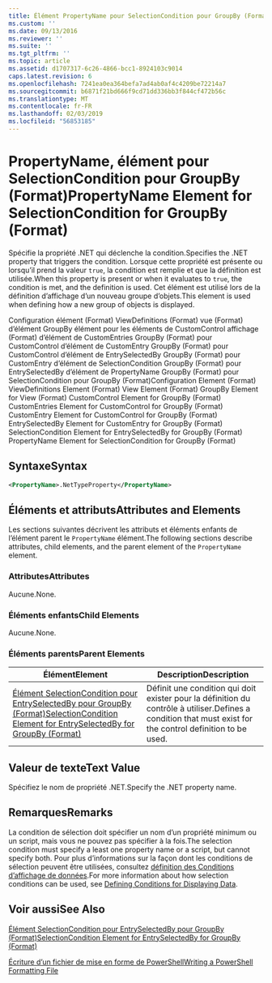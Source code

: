 ```yaml
---
title: Élément PropertyName pour SelectionCondition pour GroupBy (Format) | Microsoft Docs
ms.custom: ''
ms.date: 09/13/2016
ms.reviewer: ''
ms.suite: ''
ms.tgt_pltfrm: ''
ms.topic: article
ms.assetid: d1707317-6c26-4866-bcc1-8924103c9014
caps.latest.revision: 6
ms.openlocfilehash: 7241ea0ea364befa7ad4ab0af4c4209be72214a7
ms.sourcegitcommit: b6871f21bd666f9cd71dd336bb3f844cf472b56c
ms.translationtype: MT
ms.contentlocale: fr-FR
ms.lasthandoff: 02/03/2019
ms.locfileid: "56853185"
---
```

# <a name="propertyname-element-for-selectioncondition-for-groupby-format"></a><span data-ttu-id="70ced-102">PropertyName, élément pour SelectionCondition pour GroupBy (Format)</span><span class="sxs-lookup"><span data-stu-id="70ced-102">PropertyName Element for SelectionCondition for GroupBy (Format)</span></span>

<span data-ttu-id="70ced-103">Spécifie la propriété .NET qui déclenche la condition.</span><span class="sxs-lookup"><span data-stu-id="70ced-103">Specifies the .NET property that triggers the condition.</span></span> <span data-ttu-id="70ced-104">Lorsque cette propriété est présente ou lorsqu’il prend la valeur `true`, la condition est remplie et que la définition est utilisée.</span><span class="sxs-lookup"><span data-stu-id="70ced-104">When this property is present or when it evaluates to `true`, the condition is met, and the definition is used.</span></span> <span data-ttu-id="70ced-105">Cet élément est utilisé lors de la définition d’affichage d’un nouveau groupe d’objets.</span><span class="sxs-lookup"><span data-stu-id="70ced-105">This element is used when defining how a new group of objects is displayed.</span></span>

<span data-ttu-id="70ced-106">Configuration élément (Format) ViewDefinitions (Format) vue (Format) d’élément GroupBy élément pour les éléments de CustomControl affichage (Format) d’élément de CustomEntries GroupBy (Format) pour CustomControl d’élément de CustomEntry GroupBy (Format) pour CustomControl d’élément de EntrySelectedBy GroupBy (Format) pour CustomEntry d’élément de SelectionCondition GroupBy (Format) pour EntrySelectedBy d’élément de PropertyName GroupBy (Format) pour SelectionCondition pour GroupBy (Format)</span><span class="sxs-lookup"><span data-stu-id="70ced-106">Configuration Element (Format) ViewDefinitions Element (Format) View Element (Format) GroupBy Element for View (Format) CustomControl Element for GroupBy (Format) CustomEntries Element for CustomControl for GroupBy (Format) CustomEntry Element for CustomControl for GroupBy (Format) EntrySelectedBy Element for CustomEntry for GroupBy (Format) SelectionCondition Element for EntrySelectedBy for GroupBy (Format) PropertyName Element for SelectionCondition for GroupBy (Format)</span></span>

## <a name="syntax"></a><span data-ttu-id="70ced-107">Syntaxe</span><span class="sxs-lookup"><span data-stu-id="70ced-107">Syntax</span></span>

```xml
<PropertyName>.NetTypeProperty</PropertyName>
```

## <a name="attributes-and-elements"></a><span data-ttu-id="70ced-108">Éléments et attributs</span><span class="sxs-lookup"><span data-stu-id="70ced-108">Attributes and Elements</span></span>

<span data-ttu-id="70ced-109">Les sections suivantes décrivent les attributs et éléments enfants de l’élément parent le `PropertyName` élément.</span><span class="sxs-lookup"><span data-stu-id="70ced-109">The following sections describe attributes, child elements, and the parent element of the `PropertyName` element.</span></span>

### <a name="attributes"></a><span data-ttu-id="70ced-110">Attributes</span><span class="sxs-lookup"><span data-stu-id="70ced-110">Attributes</span></span>

<span data-ttu-id="70ced-111">Aucune.</span><span class="sxs-lookup"><span data-stu-id="70ced-111">None.</span></span>

### <a name="child-elements"></a><span data-ttu-id="70ced-112">Éléments enfants</span><span class="sxs-lookup"><span data-stu-id="70ced-112">Child Elements</span></span>

<span data-ttu-id="70ced-113">Aucune.</span><span class="sxs-lookup"><span data-stu-id="70ced-113">None.</span></span>

### <a name="parent-elements"></a><span data-ttu-id="70ced-114">Éléments parents</span><span class="sxs-lookup"><span data-stu-id="70ced-114">Parent Elements</span></span>

|<span data-ttu-id="70ced-115">Élément</span><span class="sxs-lookup"><span data-stu-id="70ced-115">Element</span></span>|<span data-ttu-id="70ced-116">Description</span><span class="sxs-lookup"><span data-stu-id="70ced-116">Description</span></span>|
|-------------|-----------------|
|[<span data-ttu-id="70ced-117">Élément SelectionCondition pour EntrySelectedBy pour GroupBy (Format)</span><span class="sxs-lookup"><span data-stu-id="70ced-117">SelectionCondition Element for EntrySelectedBy for GroupBy (Format)</span></span>](./selectioncondition-element-for-entryselectedby-for-groupby-format.md)|<span data-ttu-id="70ced-118">Définit une condition qui doit exister pour la définition du contrôle à utiliser.</span><span class="sxs-lookup"><span data-stu-id="70ced-118">Defines a condition that must exist for the control definition to be used.</span></span>|

## <a name="text-value"></a><span data-ttu-id="70ced-119">Valeur de texte</span><span class="sxs-lookup"><span data-stu-id="70ced-119">Text Value</span></span>

<span data-ttu-id="70ced-120">Spécifiez le nom de propriété .NET.</span><span class="sxs-lookup"><span data-stu-id="70ced-120">Specify the .NET property name.</span></span>

## <a name="remarks"></a><span data-ttu-id="70ced-121">Remarques</span><span class="sxs-lookup"><span data-stu-id="70ced-121">Remarks</span></span>

<span data-ttu-id="70ced-122">La condition de sélection doit spécifier un nom d’un propriété minimum ou un script, mais vous ne pouvez pas spécifier à la fois.</span><span class="sxs-lookup"><span data-stu-id="70ced-122">The selection condition must specify a least one property name or a script, but cannot specify both.</span></span> <span data-ttu-id="70ced-123">Pour plus d’informations sur la façon dont les conditions de sélection peuvent être utilisées, consultez [définition des Conditions d’affichage de données](./defining-conditions-for-displaying-data.md).</span><span class="sxs-lookup"><span data-stu-id="70ced-123">For more information about how selection conditions can be used, see [Defining Conditions for Displaying Data](./defining-conditions-for-displaying-data.md).</span></span>

## <a name="see-also"></a><span data-ttu-id="70ced-124">Voir aussi</span><span class="sxs-lookup"><span data-stu-id="70ced-124">See Also</span></span>

[<span data-ttu-id="70ced-125">Élément SelectionCondition pour EntrySelectedBy pour GroupBy (Format)</span><span class="sxs-lookup"><span data-stu-id="70ced-125">SelectionCondition Element for EntrySelectedBy for GroupBy (Format)</span></span>](./selectioncondition-element-for-entryselectedby-for-groupby-format.md)

[<span data-ttu-id="70ced-126">Écriture d’un fichier de mise en forme de PowerShell</span><span class="sxs-lookup"><span data-stu-id="70ced-126">Writing a PowerShell Formatting File</span></span>](./writing-a-powershell-formatting-file.md)

